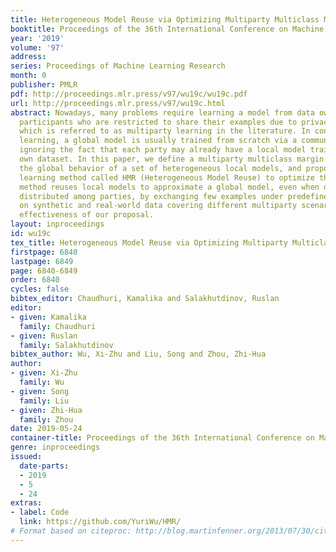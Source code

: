 ```yaml
---
title: Heterogeneous Model Reuse via Optimizing Multiparty Multiclass Margin
booktitle: Proceedings of the 36th International Conference on Machine Learning
year: '2019'
volume: '97'
address: 
series: Proceedings of Machine Learning Research
month: 0
publisher: PMLR
pdf: http://proceedings.mlr.press/v97/wu19c/wu19c.pdf
url: http://proceedings.mlr.press/v97/wu19c.html
abstract: Nowadays, many problems require learning a model from data owned by different
  participants who are restricted to share their examples due to privacy concerns,
  which is referred to as multiparty learning in the literature. In conventional multiparty
  learning, a global model is usually trained from scratch via a communication protocol,
  ignoring the fact that each party may already have a local model trained on her
  own dataset. In this paper, we define a multiparty multiclass margin to measure
  the global behavior of a set of heterogeneous local models, and propose a general
  learning method called HMR (Heterogeneous Model Reuse) to optimize the margin. Our
  method reuses local models to approximate a global model, even when data are non-i.i.d
  distributed among parties, by exchanging few examples under predefined budget. Experiments
  on synthetic and real-world data covering different multiparty scenarios show the
  effectiveness of our proposal.
layout: inproceedings
id: wu19c
tex_title: Heterogeneous Model Reuse via Optimizing Multiparty Multiclass Margin
firstpage: 6840
lastpage: 6849
page: 6840-6849
order: 6840
cycles: false
bibtex_editor: Chaudhuri, Kamalika and Salakhutdinov, Ruslan
editor:
- given: Kamalika
  family: Chaudhuri
- given: Ruslan
  family: Salakhutdinov
bibtex_author: Wu, Xi-Zhu and Liu, Song and Zhou, Zhi-Hua
author:
- given: Xi-Zhu
  family: Wu
- given: Song
  family: Liu
- given: Zhi-Hua
  family: Zhou
date: 2019-05-24
container-title: Proceedings of the 36th International Conference on Machine Learning
genre: inproceedings
issued:
  date-parts:
  - 2019
  - 5
  - 24
extras:
- label: Code
  link: https://github.com/YuriWu/HMR/
# Format based on citeproc: http://blog.martinfenner.org/2013/07/30/citeproc-yaml-for-bibliographies/
---
```

